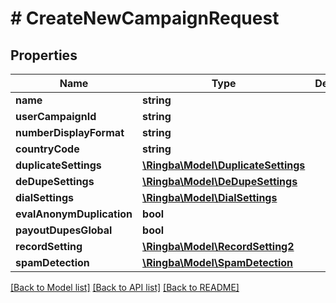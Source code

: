 # # CreateNewCampaignRequest

## Properties

Name | Type | Description | Notes
------------ | ------------- | ------------- | -------------
**name** | **string** |  |
**userCampaignId** | **string** |  |
**numberDisplayFormat** | **string** |  |
**countryCode** | **string** |  |
**duplicateSettings** | [**\Ringba\Model\DuplicateSettings**](DuplicateSettings.md) |  |
**deDupeSettings** | [**\Ringba\Model\DeDupeSettings**](DeDupeSettings.md) |  |
**dialSettings** | [**\Ringba\Model\DialSettings**](DialSettings.md) |  |
**evalAnonymDuplication** | **bool** |  |
**payoutDupesGlobal** | **bool** |  |
**recordSetting** | [**\Ringba\Model\RecordSetting2**](RecordSetting2.md) |  |
**spamDetection** | [**\Ringba\Model\SpamDetection**](SpamDetection.md) |  |

[[Back to Model list]](../../README.md#models) [[Back to API list]](../../README.md#endpoints) [[Back to README]](../../README.md)
